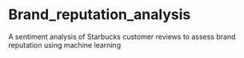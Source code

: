 # Brand_reputation_analysis
A sentiment analysis of Starbucks customer reviews to assess brand reputation using machine learning
